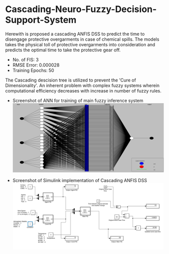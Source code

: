 # Cascading-Neuro-Fuzzy-Decision-Support-System
Herewith is proposed a cascading ANFIS DSS to predict the time to disengage protective overgarments in case of chemical spills.
The models takes the physical toll of protective overgarments into consideration and predicts the optimal time to take the protective
gear off. 

- No. of FIS: 3
- RMSE Error: 0.000028
- Training Epochs: 50

The Cascading descision tree is utilized to prevent the 'Cure of Dimensionality'. An inherent problem with complex fuzzy systems wherein 
computational efficiency decreases with increase in number of fuzzy rules. 


- Screenshot of ANN for training of main fuzzy inference system
![ScreenShot](https://github.com/Lakshya3190/Cascading-Neuro-Fuzzy-Decision-Support-System/blob/master/NeuralNetwork_Main_FIS.png)
 
 
 - Screenshot of Simulink implementation of Cascading ANFIS DSS
 ![ScreenShot](https://github.com/Lakshya3190/Cascading-Neuro-Fuzzy-Decision-Support-System/blob/master/simulink.png)
